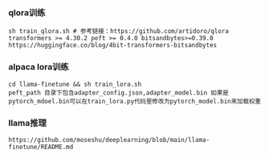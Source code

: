 ### qlora训练
    sh train_qlora.sh # 参考链接：https://github.com/artidoro/qlora 
    transformers >= 4.30.2 peft >= 0.4.0 bitsandbytes>=0.39.0
    https://huggingface.co/blog/4bit-transformers-bitsandbytes
### alpaca lora训练
    cd llama-finetune && sh train_lora.sh
    peft_path 目录下包含adapter_config.json,adapter_model.bin 如果是pytorch_mdoel.bin可以在train_lora.py代码里修改为pytorch_model.bin来加载权重
### llama推理
    https://github.com/moseshu/deeplearning/blob/main/llama-finetune/README.md
